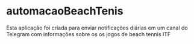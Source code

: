 # automacaoBeachTenis
Esta aplicação foi criada para enviar notificações diárias em um canal do Telegram com informações sobre os os jogos de beach tennis ITF
